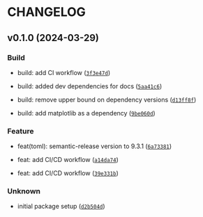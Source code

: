 # CHANGELOG



## v0.1.0 (2024-03-29)

### Build

* build: add CI workflow ([`3f3e47d`](https://github.com/p-gnd/pycounts_vs/commit/3f3e47d374ca17d32d34b25793575570622c0e0c))

* build: added dev dependencies for docs ([`5aa41c6`](https://github.com/p-gnd/pycounts_vs/commit/5aa41c6b2ac803ceae9fc46dcacd368471246a4d))

* build: remove upper bound on dependency versions ([`d13ff8f`](https://github.com/p-gnd/pycounts_vs/commit/d13ff8f6b7ceff4453b599cf54b537e13504fbd7))

* build: add matplotlib as a dependency ([`9be060d`](https://github.com/p-gnd/pycounts_vs/commit/9be060d1d01c0ad9dfa82ff9ceea4cde087c023e))

### Feature

* feat(toml): semantic-release version to 9.3.1 ([`6a73381`](https://github.com/p-gnd/pycounts_vs/commit/6a73381378947573b3209f3361bb3982d9f58955))

* feat: add CI/CD workflow ([`a14da74`](https://github.com/p-gnd/pycounts_vs/commit/a14da7479d63d5806db5745818e3441a59be1eb0))

* feat: add CI/CD workflow ([`39e331b`](https://github.com/p-gnd/pycounts_vs/commit/39e331b48b61aea8be3db57442cc708b81b7a294))

### Unknown

* initial package setup ([`d2b504d`](https://github.com/p-gnd/pycounts_vs/commit/d2b504d8217cac44cb636f4cf27bee8d581c88ab))
